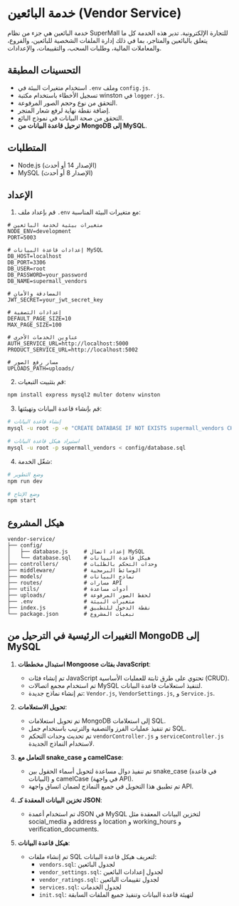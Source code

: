 # خدمة البائعين (Vendor Service)

خدمة البائعين هي جزء من نظام SuperMall للتجارة الإلكترونية. تدير هذه الخدمة كل ما يتعلق بالبائعين والمتاجر، بما في ذلك إدارة الملفات الشخصية للبائعين، والفروع، والمعاملات المالية، وطلبات السحب، والتقييمات، والإعدادات.

## التحسينات المطبقة

- استخدام متغيرات البيئة في `.env` وملف `config.js`.
- تسجيل الأخطاء باستخدام مكتبة winston في `logger.js`.
- التحقق من نوع وحجم الصور المرفوعة.
- إضافة نقطة نهاية لرفع شعار المتجر.
- التحقق من صحة البيانات في نموذج البائع.
- **ترحيل قاعدة البيانات من MongoDB إلى MySQL**.

## المتطلبات

- Node.js (الإصدار 14 أو أحدث)
- MySQL (الإصدار 8 أو أحدث)

## الإعداد

1. قم بإعداد ملف `.env` مع متغيرات البيئة المناسبة:

```
# متغيرات بيئية لخدمة البائعين
NODE_ENV=development
PORT=5003

# إعدادات قاعدة البيانات MySQL
DB_HOST=localhost
DB_PORT=3306
DB_USER=root
DB_PASSWORD=your_password
DB_NAME=supermall_vendors

# المصادقة والأمان
JWT_SECRET=your_jwt_secret_key

# إعدادات التصفية
DEFAULT_PAGE_SIZE=10
MAX_PAGE_SIZE=100

# عناوين الخدمات الأخرى
AUTH_SERVICE_URL=http://localhost:5000
PRODUCT_SERVICE_URL=http://localhost:5002

# مسار رفع الصور
UPLOADS_PATH=uploads/
```

2. قم بتثبيت التبعيات:

```bash
npm install express mysql2 multer dotenv winston
```

3. قم بإنشاء قاعدة البيانات وتهيئتها:

```bash
# إنشاء قاعدة البيانات
mysql -u root -p -e "CREATE DATABASE IF NOT EXISTS supermall_vendors CHARACTER SET utf8mb4 COLLATE utf8mb4_unicode_ci;"

# استيراد هيكل قاعدة البيانات
mysql -u root -p supermall_vendors < config/database.sql
```

4. شغّل الخدمة:

```bash
# وضع التطوير
npm run dev

# وضع الإنتاج
npm start
```

## هيكل المشروع

```
vendor-service/
├── config/
│   ├── database.js     # إعداد اتصال MySQL
│   └── database.sql    # هيكل قاعدة البيانات
├── controllers/        # وحدات التحكم بالطلبات
├── middleware/         # الوسائط البرمجية
├── models/             # نماذج البيانات
├── routes/             # مسارات API
├── utils/              # أدوات مساعدة
├── uploads/            # لحفظ الصور المرفوعة
├── .env                # متغيرات البيئة
├── index.js            # نقطة الدخول للتطبيق
└── package.json        # تبعيات المشروع
```

## التغييرات الرئيسية في الترحيل من MongoDB إلى MySQL

1. **استبدال مخططات Mongoose بفئات JavaScript**:
   - تم إنشاء فئات JavaScript تحتوي على طرق ثابتة للعمليات الأساسية (CRUD).
   - تم استخدام مجمع اتصالات MySQL لتنفيذ استعلامات قاعدة البيانات.
   - تم إنشاء نماذج جديدة: `Vendor.js`, `VendorSettings.js`, و `Service.js`.

2. **تحويل الاستعلامات**:
   - تم تحويل استعلامات MongoDB إلى استعلامات SQL.
   - تم تنفيذ عمليات الفرز والتصفية والترتيب باستخدام جمل SQL.
   - تم تحديث وحدات التحكم `vendorController.js` و `serviceController.js` لاستخدام النماذج الجديدة.

3. **التعامل مع snake_case و camelCase**:
   - تم تنفيذ دوال مساعدة لتحويل أسماء الحقول بين snake_case (في قاعدة البيانات) و camelCase (في واجهة API).
   - تم تطبيق هذا التحويل في جميع النماذج لضمان اتساق واجهة API.

4. **تخزين البيانات المعقدة كـ JSON**:
   - تم استخدام أعمدة JSON في MySQL لتخزين البيانات المعقدة مثل social_media و address و location و working_hours و verification_documents.

5. **هيكل قاعدة البيانات**:
   - تم إنشاء ملفات SQL لتعريف هيكل قاعدة البيانات:
     - `vendors.sql`: لجدول البائعين
     - `vendor_settings.sql`: لجدول إعدادات البائعين
     - `vendor_ratings.sql`: لجدول تقييمات البائعين
     - `services.sql`: لجدول الخدمات
     - `init.sql`: لتهيئة قاعدة البيانات وتنفيذ جميع الملفات السابقة